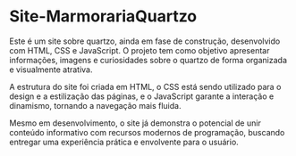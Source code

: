 # Site-MarmorariaQuartzo

Este é um site sobre quartzo, ainda em fase de construção, desenvolvido com HTML, CSS e JavaScript. O projeto tem como objetivo apresentar informações, imagens e curiosidades sobre o quartzo de forma organizada e visualmente atrativa.

A estrutura do site foi criada em HTML, o CSS está sendo utilizado para o design e a estilização das páginas, e o JavaScript garante a interação e dinamismo, tornando a navegação mais fluida.

Mesmo em desenvolvimento, o site já demonstra o potencial de unir conteúdo informativo com recursos modernos de programação, buscando entregar uma experiência prática e envolvente para o usuário.
